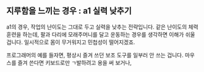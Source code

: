 ## 지루함을 느끼는 경우 : a1 실력 낮추기
a1의 경우, 작업의 난이도는 그대로 두고 실력을 낮추는 전략입니다. 같은 난이도의 체력훈련을 하는데, 팔과 다리에 모래주머니를 달고 운동하는 경우를 생각하면 이해가 쉬울 겁니다. 일시적으로 몸이 무거워지고 민첩성이 떨어지겠죠.

프로그래머의 예를 들자면, 평상시 즐겨 쓰던 보조 도구를 일부러 안 쓰는 겁니다. 마우스를 즐겨 쓴다면 키보드로만 ㄱ발하려고 용을 써 보거나, 